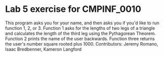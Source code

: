 # Lab 5 exercise for CMPINF_0010 
This program asks you for your name, and then asks you if you'd like to run function 1, 2, or 3. Function 1 asks for the lengths of two legs of a triangle and calculates the length of the third leg using the Pythagorean Theorem. Function 2 prints the name of the user backwards. Function three returns the user's number square rooted plus 1000. Contributors: Jeremy Romano, Isaac Bredbenner, Kameron Langford
